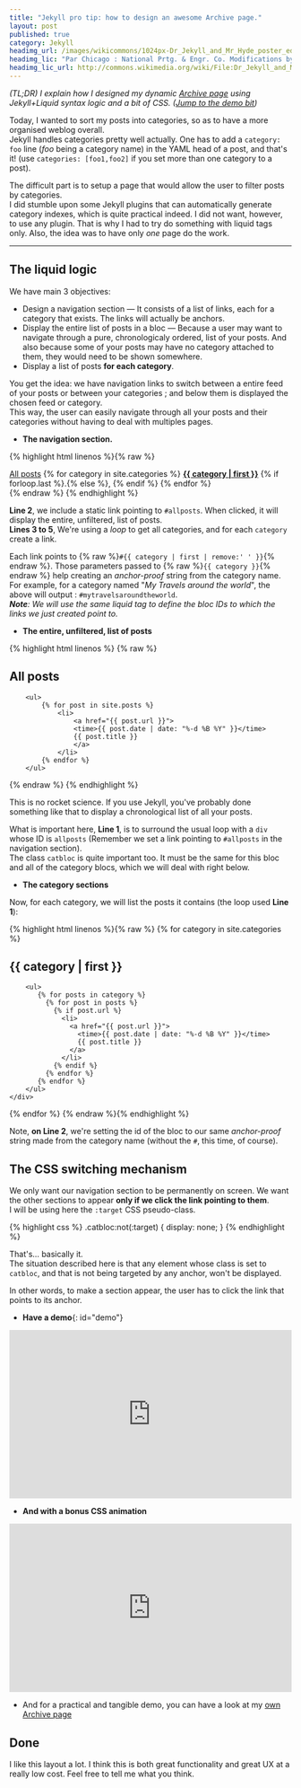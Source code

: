 ```yaml
---
title: "Jekyll pro tip: how to design an awesome Archive page."
layout: post
published: true
category: Jekyll
headimg_url: /images/wikicommons/1024px-Dr_Jekyll_and_Mr_Hyde_poster_edit2.jpg
headimg_lic: "Par Chicago : National Prtg. & Engr. Co. Modifications by Papa Lima Whiskey [CC BY-SA 3.0], via Wikimedia Commons"
headimg_lic_url: http://commons.wikimedia.org/wiki/File:Dr_Jekyll_and_Mr_Hyde_poster_edit2.jpg?uselang=fr
---
```

*(TL;DR) I explain how I designed my dynamic [Archive page](/archive) using Jekyll+Liquid syntax logic and a bit of CSS. ([Jump to the demo bit](#demo))*

Today, I wanted to sort my posts into categories, so as to have a more organised weblog overall.  
Jekyll handles categories pretty well actually. One has to add a `category: foo` line (*foo* being a category name) in the YAML head of a post, and that's it! (use `categories: [foo1,foo2]` if you set more than one category to a post).

The difficult part is to setup a page that would allow the user to filter posts by categories.  
I did stumble upon some Jekyll plugins that can automatically generate category indexes, which is quite practical indeed. I did not want, however, to use any plugin. That is why I had to try do something with liquid tags only. Also, the idea was to have only *one* page do the work.

---

## The liquid logic

We have main 3 objectives:

* Design a navigation section — It consists of a list of links, each for a category that exists. The links will actually be anchors.
* Display the entire list of posts in a bloc — Because a user may want to navigate through a pure, chronologicaly ordered, list of your posts. And also because some of your posts may have no category attached to them, they would need to be shown somewhere.
* Display a list of posts **for each category**.

You get the idea: we have navigation links to switch between a entire feed of your posts or between your categories ; and below them is displayed the chosen feed or category.  
This way, the user can easily navigate through all your posts and their categories without having to deal with multiples pages.

* **The navigation section.**

{% highlight html linenos %}{% raw %}
<nav>
    <a href="#allposts">All posts</a>
    {% for category in site.categories %}
        <a href="#{{ category | first | remove:' ' }}"><strong>{{ category | first }}</strong></a> {% if forloop.last %}.{% else %}, {% endif %}
    {% endfor %}
</nav>
{% endraw %}
{% endhighlight %}

**Line 2**, we include a static link pointing to `#allposts`. When clicked, it will display the entire, unfiltered, list of posts.  
**Lines 3 to 5**, We're using a *loop* to get all categories, and for each `category` create a link.  

Each link points to {% raw %}`#{{ category | first | remove:' ' }}`{% endraw %}. Those parameters passed to {% raw %}`{{ category }}`{% endraw %} help creating an *anchor-proof* string from the category name.  
For example, for a category named "*My Travels around the world*", the above will output : `#mytravelsaroundtheworld`.  
***Note**: We will use the same liquid tag to define the bloc IDs to which the links we just created point to.*

* **The entire, unfiltered, list of posts**

{% highlight html linenos %}
{% raw %}
<div class="catbloc" id="allposts">
    <h2>All posts</h2>
    
        <ul>
            {% for post in site.posts %}
                <li>
                    <a href="{{ post.url }}">
                    <time>{{ post.date | date: "%-d %B %Y" }}</time>
                    {{ post.title }}
                    </a>
                </li>
            {% endfor %}
        </ul>
</div>
{% endraw %}
{% endhighlight %}

This is no rocket science. If you use Jekyll, you've probably done something like that to display a chronological list of all your posts.

What is important here, **Line 1**, is to surround the usual loop with a `div` whose ID is `allposts` (Remember we set a link pointing to `#allposts` in the navigation section).  
The class `catbloc` is quite important too. It must be the same for this bloc and all of the category blocs, which we will deal with right below.

* **The category sections**

Now, for each category, we will list the posts it contains (the loop used **Line 1**):

{% highlight html linenos %}{% raw %}
{% for category in site.categories %}
    <div class="catbloc" id="{{ category | first | remove:' ' }}">
        <h2>{{ category | first }}</h2>
        
        <ul>
           {% for posts in category %}
             {% for post in posts %}
               {% if post.url %}
                 <li>
                   <a href="{{ post.url }}">
                     <time>{{ post.date | date: "%-d %B %Y" }}</time>
                     {{ post.title }}
                   </a>
                 </li>
               {% endif %}
             {% endfor %}
           {% endfor %}
        </ul>
    </div>
{% endfor %}
{% endraw %}{% endhighlight %}

Note, **on Line 2**, we're setting the id of the bloc to our same *anchor-proof* string made from the category name (without the `#`, this time, of course).

## The CSS switching mechanism

We only want our navigation section to be permanently on screen. We want the other sections to appear **only if we click the link pointing to them**.  
I will be using here the `:target` CSS pseudo-class.

{% highlight css %}
.catbloc:not(:target) {
    display: none;
}
{% endhighlight %}

That's… basically it.  
The situation described here is that any element whose class is set to `catbloc`, and that is not being targeted by any anchor, won't be displayed.

In other words, to make a section appear, the user has to click the link that points to its anchor.

* **Have a demo**{: id="demo"}

<iframe width="100%" height="300" src="http://jsfiddle.net/schoewilliam/trbkq2th/3/embedded/result,html,css/" allowfullscreen="allowfullscreen" frameborder="0"></iframe>

* **And with a bonus CSS animation**

<iframe width="100%" height="300" src="http://jsfiddle.net/schoewilliam/trbkq2th/6/embedded/result,html,css/" allowfullscreen="allowfullscreen" frameborder="0"></iframe>

* And for a practical and tangible demo, you can have a look at my [own Archive page](/archive)

## Done

I like this layout a lot. I think this is both great functionality and great UX at a really low cost.
Feel free to tell me what you think.